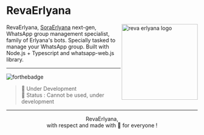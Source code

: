 # RevaErlyana

<img align="right" src="https://github.com/gensart-x/reva-erlyana/assets/165239315/db268cb7-54a9-40db-b237-33426402d41d" height="200px" alt="reva erlyana logo">

RevaErlyana, [SoraErlyana](https://github.com/gensart-x/sora-erlyana) next-gen, WhatsApp group management specialist, family of Erlyana's bots. Specially tasked to manage your WhatsApp group. Built with Node.js + Typescript and whatsapp-web.js library.

---

![forthebadge](https://img.shields.io/github/last-commit/gensart-x/reva-erlyana/main?display_timestamp=author&style=for-the-badge&logo=github&link=https%3A%2F%2Fgithub.com%2Fgensart-x%2Freva-erlyana)

> 🚧 Under Development  
> 🔴 Status : Cannot be used, under development
---

<p align="center">
    RevaErlyana,
    <br>
    with respect and made with 💚 for everyone !
</p>

